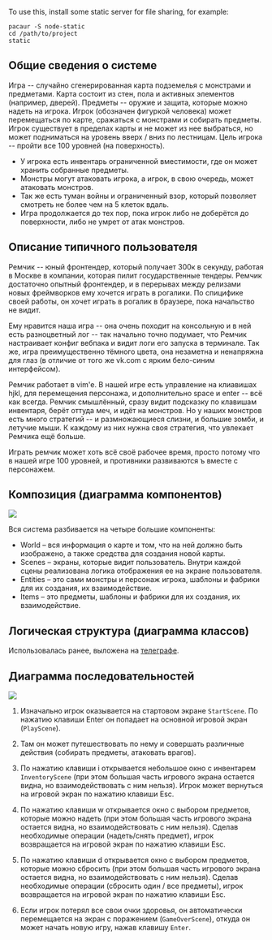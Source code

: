 To use this, install some static server for file sharing, for example:

```
pacaur -S node-static
cd /path/to/project
static
```


## Общие сведения о системе

Игра -- случайно сгенерированная карта подземелья с монстрами и предметами. Карта состоит из стен, пола и
активных элементов (например, дверей). Предметы -- оружие и защита, которые можно надеть на игрока.
Игрок (обозначен фигуркой человека) может перемещаться по карте, сражаться с монстрами и собирать предметы.
Игрок существует в пределах карты и не может из нее выбраться, но может подниматься на уровень вверх / вниз по лестницам.
Цель игрока -- пройти все 100 уровней (на поверхность).

* У игрока есть инвентарь ограниченной вместимости, где он может хранить собранные предметы.
* Монстры могут атаковать игрока, а игрок, в свою очередь, может атаковать монстров.
* Так же есть туман войны и ограниченный взор, который позволяет смотреть не более чем на 5 клеток вдаль.
* Игра продолжается до тех пор, пока игрок либо не доберётся до поверхности, либо не умрет от атак монстров.

## Описание типичного пользователя

Ремчик -- юный фронтендер, который получает 300к в секунду, работая в Москве в компании, которая пилит
государственные тендеры. Ремчик достаточно опытный фронтендер, и в перерывах между релизами новых фреймворков
ему хочется играть в рогалики. По спицифике своей работы, он хочет играть в рогалик в браузере, пока начальство не
видит.

Ему нравится наша игра -- она очень походит на консольную и в ней есть разноцветный лог -- так начально точно подумает,
что Ремчик настраивает конфиг вебпака и видит логи его запуска в терминале. Так же, игра преимущественно тёмного цвета,
она незаметна и ненапряжна для глаз (в отличие от того же vk.com с ярким бело-синим интерфейсом).

Ремчик работает в vim'e. В нашей игре есть управление на клиавишах hjkl, для перемещения персонажа, и дополнительно
space и enter -- всё как всегда. Ремчик смышлённый, сразу видит подсказку по клавишам инвентаря, берёт оттуда меч,
и идёт на монстров. Но у наших монстров есть много стратегий -- и размножающиеся слизни, и большие зомби, и летучие мыши.
К каждому из них нужна своя стратегия, что увлекает Ремчика ещё больше.

Играть ремчик может хоть всё своё рабочее время, просто потому что в нашей игре 100 уровней, и противники развиваются ъ
вместе с персонажем.

## Композиция (диаграмма компонентов)

![](https://i.imgur.com/iFwzHCz.png)

Вся система разбивается на четыре большие компоненты:

* World – вся информация о карте и том, что на ней должно быть изображено, а также средства для создания новой карты.
* Scenes – экраны, которые видит пользователь. Внутри каждой сцены реализована логика отображения ее на экране пользователя.
* Entities – это сами монстры и персонаж игрока, шаблоны и фабрики для их создания, их взаимодействие.
* Items – это предметы, шаблоны и фабрики для их создания, их взаимодействие.

## Логическая структура (диаграмма классов)

Использовалась ранее, выложена на [телеграфе](http://telegra.ph/SD-RG-DIAG-06-01).

## Диаграмма последовательностей

![](https://i.imgur.com/ucNxIUv.jpg)

1. Изначально игрок оказывается на стартовом экране `StartScene`.
   По нажатию клавиши Enter он попадает на основной игровой экран (`PlayScene`).

2. Там он может путешествовать по нему и совершать различные действия (собирать предметы, атаковать врагов).

3. По нажатию клавиши i открывается небольшое окно с инвентарем `InventoryScene` (при этом большая часть игрового
   экрана остается видна, но взаимодействовать с ним нельзя). Игрок может вернуться на игровой экран по нажатию клавиши Esc.

4. По нажатию клавиши w открывается окно с выбором предметов, которые можно надеть (при этом большая часть игрового
   экрана остается видна, но взаимодействовать с ним нельзя). Сделав необходимые операции (надеть/снять предмет),
   игрок возвращается на игровой экран по нажатию клавиши Esc.

5. По нажатию клавиши d открывается окно с выбором предметов, которые можно сбросить (при этом большая часть игрового
   экрана остается видна, но взаимодействовать с ним нельзя). Сделав необходимые операции (сбросить один / все предметы),
   игрок возвращается на игровой экран по нажатию клавиши Esc.

6. Если игрок потерял все свои очки здоровья, он автоматически перемещается на экран с поражением (`GameOverScene`),
   откуда он может начать новую игру, нажав клавишу `Enter`.



